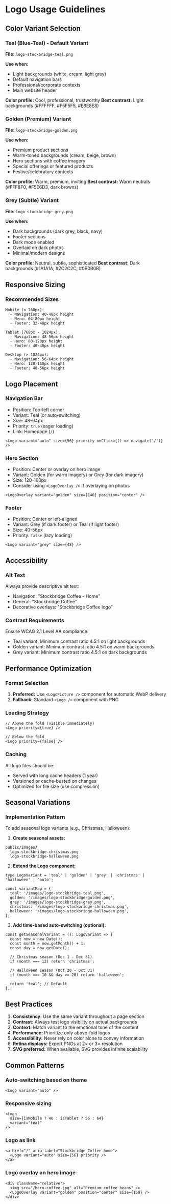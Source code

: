 # Logo Usage Guidelines

## Color Variant Selection

### Teal (Blue-Teal) - Default Variant
**File:** `logo-stockbridge-teal.png`

**Use when:**
- Light backgrounds (white, cream, light grey)
- Default navigation bars
- Professional/corporate contexts
- Main website header

**Color profile:** Cool, professional, trustworthy
**Best contrast:** Light backgrounds (#FFFFFF, #F5F5F5, #E8E8E8)

### Golden (Premium) Variant
**File:** `logo-stockbridge-golden.png`

**Use when:**
- Premium product sections
- Warm-toned backgrounds (cream, beige, brown)
- Hero sections with coffee imagery
- Special offerings or featured products
- Festive/celebratory contexts

**Color profile:** Warm, premium, inviting
**Best contrast:** Warm neutrals (#FFF8F0, #F5E6D3, dark browns)

### Grey (Subtle) Variant
**File:** `logo-stockbridge-grey.png`

**Use when:**
- Dark backgrounds (dark grey, black, navy)
- Footer sections
- Dark mode enabled
- Overlaid on dark photos
- Minimal/modern designs

**Color profile:** Neutral, subtle, sophisticated
**Best contrast:** Dark backgrounds (#1A1A1A, #2C2C2C, #0B0B0B)

## Responsive Sizing

### Recommended Sizes

```
Mobile (< 768px):
  - Navigation: 40-48px height
  - Hero: 64-80px height
  - Footer: 32-40px height

Tablet (768px - 1024px):
  - Navigation: 48-56px height
  - Hero: 80-120px height
  - Footer: 40-48px height

Desktop (> 1024px):
  - Navigation: 56-64px height
  - Hero: 120-160px height
  - Footer: 48-56px height
```

## Logo Placement

### Navigation Bar
- Position: Top-left corner
- Variant: Teal (or auto-switching)
- Size: 48-64px
- Priority: `true` (eager loading)
- Link: Homepage (`/`)

```tsx
<Logo variant="auto" size={56} priority onClick={() => navigate('/')} />
```

### Hero Section
- Position: Center or overlay on hero image
- Variant: Golden (for warm imagery) or Grey (for dark imagery)
- Size: 120-160px
- Consider using `<LogoOverlay />` if overlaying on photos

```tsx
<LogoOverlay variant="golden" size={140} position="center" />
```

### Footer
- Position: Center or left-aligned
- Variant: Grey (if dark footer) or Teal (if light footer)
- Size: 40-56px
- Priority: `false` (lazy loading)

```tsx
<Logo variant="grey" size={48} />
```

## Accessibility

### Alt Text
Always provide descriptive alt text:
- Navigation: "Stockbridge Coffee - Home"
- General: "Stockbridge Coffee"
- Decorative overlays: "Stockbridge Coffee logo"

### Contrast Requirements
Ensure WCAG 2.1 Level AA compliance:
- Teal variant: Minimum contrast ratio 4.5:1 on light backgrounds
- Golden variant: Minimum contrast ratio 4.5:1 on warm backgrounds
- Grey variant: Minimum contrast ratio 4.5:1 on dark backgrounds

## Performance Optimization

### Format Selection
1. **Preferred:** Use `<LogoPicture />` component for automatic WebP delivery
2. **Fallback:** Standard `<Logo />` component with PNG

### Loading Strategy
```tsx
// Above the fold (visible immediately)
<Logo priority={true} />

// Below the fold
<Logo priority={false} />
```

### Caching
All logo files should be:
- Served with long cache headers (1 year)
- Versioned or cache-busted on changes
- Optimized for file size (use compression)

## Seasonal Variations

### Implementation Pattern

To add seasonal logo variants (e.g., Christmas, Halloween):

1. **Create seasonal assets:**
```
public/images/
  logo-stockbridge-christmas.png
  logo-stockbridge-halloween.png
```

2. **Extend the Logo component:**
```tsx
type LogoVariant = 'teal' | 'golden' | 'grey' | 'christmas' | 'halloween' | 'auto';

const variantMap = {
  teal: '/images/logo-stockbridge-teal.png',
  golden: '/images/logo-stockbridge-golden.png',
  grey: '/images/logo-stockbridge-grey.png',
  christmas: '/images/logo-stockbridge-christmas.png',
  halloween: '/images/logo-stockbridge-halloween.png',
};
```

3. **Add time-based auto-switching (optional):**
```tsx
const getSeasonalVariant = (): LogoVariant => {
  const now = new Date();
  const month = now.getMonth() + 1;
  const day = now.getDate();

  // Christmas season (Dec 1 - Dec 31)
  if (month === 12) return 'christmas';

  // Halloween season (Oct 20 - Oct 31)
  if (month === 10 && day >= 20) return 'halloween';

  return 'teal'; // Default
};
```

## Best Practices

1. **Consistency:** Use the same variant throughout a page section
2. **Contrast:** Always test logo visibility on actual backgrounds
3. **Context:** Match variant to the emotional tone of the content
4. **Performance:** Prioritize only above-fold logos
5. **Accessibility:** Never rely on color alone to convey information
6. **Retina displays:** Export PNGs at 2× or 3× resolution
7. **SVG preferred:** When available, SVG provides infinite scalability

## Common Patterns

### Auto-switching based on theme
```tsx
<Logo variant="auto" />
```

### Responsive sizing
```tsx
<Logo
  size={isMobile ? 40 : isTablet ? 56 : 64}
  variant="teal"
/>
```

### Logo as link
```tsx
<a href="/" aria-label="Stockbridge Coffee home">
  <Logo variant="auto" size={56} priority />
</a>
```

### Logo overlay on hero image
```tsx
<div className="relative">
  <img src="/hero-coffee.jpg" alt="Premium coffee beans" />
  <LogoOverlay variant="golden" position="center" size={160} />
</div>
```
